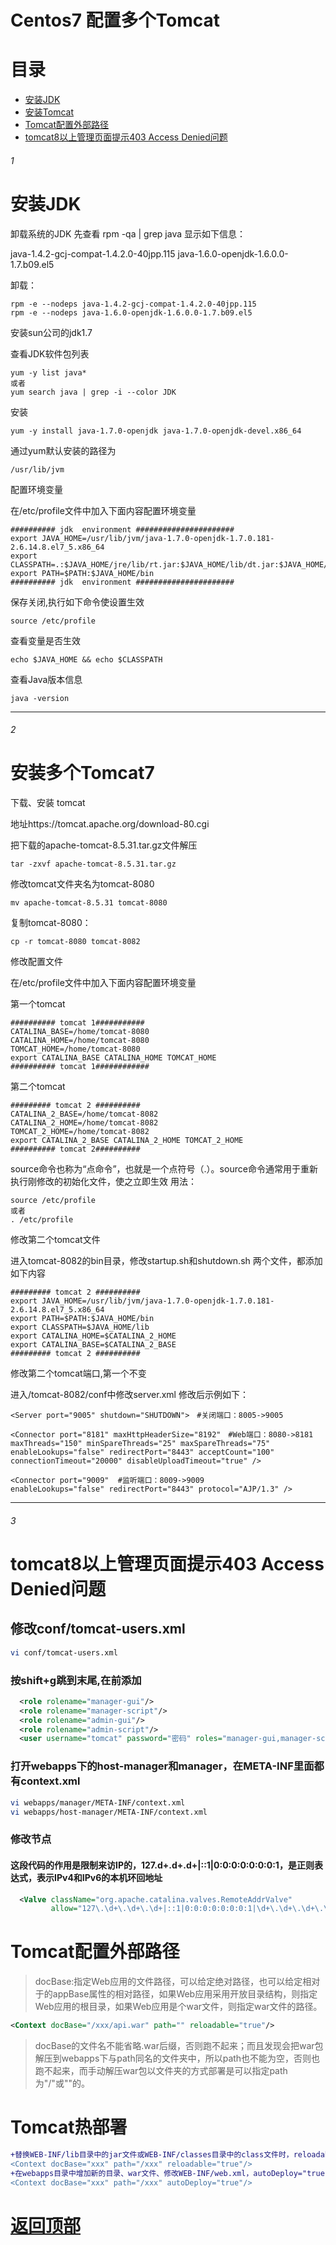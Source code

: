 # Centos7 配置多个Tomcat

# 目录
* [安装JDK](#1)
* [安装Tomcat](#2)
* [Tomcat配置外部路径](#Tomcat配置外部路径)
* [tomcat8以上管理页面提示403 Access Denied问题](#3)

###### 1
# 安装JDK

卸载系统的JDK
先查看 rpm -qa | grep java
显示如下信息：

java-1.4.2-gcj-compat-1.4.2.0-40jpp.115
java-1.6.0-openjdk-1.6.0.0-1.7.b09.el5

卸载：
```
rpm -e --nodeps java-1.4.2-gcj-compat-1.4.2.0-40jpp.115
rpm -e --nodeps java-1.6.0-openjdk-1.6.0.0-1.7.b09.el5
```
安装sun公司的jdk1.7

查看JDK软件包列表
```
yum -y list java*
或者
yum search java | grep -i --color JDK
```
安装
```
yum -y install java-1.7.0-openjdk java-1.7.0-openjdk-devel.x86_64
```
通过yum默认安装的路径为
```
/usr/lib/jvm
```

配置环境变量 

在/etc/profile文件中加入下面内容配置环境变量
```
########## jdk  environment ######################
export JAVA_HOME=/usr/lib/jvm/java-1.7.0-openjdk-1.7.0.181-2.6.14.8.el7_5.x86_64
export CLASSPATH=.:$JAVA_HOME/jre/lib/rt.jar:$JAVA_HOME/lib/dt.jar:$JAVA_HOME/lib/tools.jar
export PATH=$PATH:$JAVA_HOME/bin
########## jdk  environment ######################
```
保存关闭,执行如下命令使设置生效
```
source /etc/profile
```
查看变量是否生效
```
echo $JAVA_HOME && echo $CLASSPATH
```

查看Java版本信息
```
java -version
```
------------------------------------------------------------------------------------------------
###### 2
# 安装多个Tomcat7

下载、安装 tomcat

地址https://tomcat.apache.org/download-80.cgi

把下载的apache-tomcat-8.5.31.tar.gz文件解压  
```
tar -zxvf apache-tomcat-8.5.31.tar.gz
```
修改tomcat文件夹名为tomcat-8080
```
mv apache-tomcat-8.5.31 tomcat-8080
```
复制tomcat-8080：  
```
cp -r tomcat-8080 tomcat-8082
```

修改配置文件

在/etc/profile文件中加入下面内容配置环境变量

第一个tomcat
```
########## tomcat 1###########
CATALINA_BASE=/home/tomcat-8080
CATALINA_HOME=/home/tomcat-8080
TOMCAT_HOME=/home/tomcat-8080
export CATALINA_BASE CATALINA_HOME TOMCAT_HOME
########## tomcat 1############
```

第二个tomcat
```
######### tomcat 2 ##########
CATALINA_2_BASE=/home/tomcat-8082
CATALINA_2_HOME=/home/tomcat-8082
TOMCAT_2_HOME=/home/tomcat-8082
export CATALINA_2_BASE CATALINA_2_HOME TOMCAT_2_HOME
########## tomcat 2##########
```
source命令也称为“点命令”，也就是一个点符号（.）。source命令通常用于重新执行刚修改的初始化文件，使之立即生效
用法： 
```
source /etc/profile 
或者
. /etc/profile
```

修改第二个tomcat文件

进入tomcat-8082的bin目录，修改startup.sh和shutdown.sh 两个文件，都添加如下内容
```
######### tomcat 2 ##########
export JAVA_HOME=/usr/lib/jvm/java-1.7.0-openjdk-1.7.0.181-2.6.14.8.el7_5.x86_64
export PATH=$PATH:$JAVA_HOME/bin
export CLASSPATH=$JAVA_HOME/lib
export CATALINA_HOME=$CATALINA_2_HOME
export CATALINA_BASE=$CATALINA_2_BASE
######### tomcat 2 ##########
```

修改第二个tomcat端口,第一个不变

进入/tomcat-8082/conf中修改server.xml
修改后示例如下：
```
<Server port="9005" shutdown="SHUTDOWN">　#关闭端口：8005->9005

<Connector port="8181" maxHttpHeaderSize="8192"　#Web端口：8080->8181
maxThreads="150" minSpareThreads="25" maxSpareThreads="75"
enableLookups="false" redirectPort="8443" acceptCount="100"
connectionTimeout="20000" disableUploadTimeout="true" />

<Connector port="9009"  #监听端口：8009->9009
enableLookups="false" redirectPort="8443" protocol="AJP/1.3" />
```
*************************************************************
###### 3
# tomcat8以上管理页面提示403 Access Denied问题
## 修改conf/tomcat-users.xml
```bash
vi conf/tomcat-users.xml
```
### 按shift+g跳到末尾,在</tomcat-users>前添加
```xml
  <role rolename="manager-gui"/>
  <role rolename="manager-script"/>
  <role rolename="admin-gui"/>
  <role rolename="admin-script"/>
  <user username="tomcat" password="密码" roles="manager-gui,manager-script,admin-gui,admin-script"/>
```

### 打开webapps下的host-manager和manager，在META-INF里面都有context.xml
```bash
vi webapps/manager/META-INF/context.xml
vi webapps/host-manager/META-INF/context.xml
```
### 修改<Context antiResourceLocking="false" privileged="true" >节点
#### 这段代码的作用是限制来访IP的，127.d+.d+.d+|::1|0:0:0:0:0:0:0:1，是正则表达式，表示IPv4和IPv6的本机环回地址
```xml
  <Valve className="org.apache.catalina.valves.RemoteAddrValve"
         allow="127\.\d+\.\d+\.\d+|::1|0:0:0:0:0:0:0:1|\d+\.\d+\.\d+\.\d+" />
```


# Tomcat配置外部路径
> docBase:指定Web应用的文件路径，可以给定绝对路径，也可以给定相对于<Host>的appBase属性的相对路径，如果Web应用采用开放目录结构，则指定Web应用的根目录，如果Web应用是个war文件，则指定war文件的路径。
```xml
<Context docBase="/xxx/api.war" path="" reloadable="true"/>
```

> docBase的文件名不能省略.war后缀，否则跑不起来；而且发现会把war包解压到webapps下与path同名的文件夹中，所以path也不能为空，否则也跑不起来，而手动解压war包以文件夹的方式部署是可以指定path为"/"或""的。


# Tomcat热部署
```diff
+替换WEB-INF/lib目录中的jar文件或WEB-INF/classes目录中的class文件时，reloadable="true"会让修改生效（但代价不小），该选项适合调试。
<Context docBase="xxx" path="/xxx" reloadable="true"/> 
+在webapps目录中增加新的目录、war文件、修改WEB-INF/web.xml，autoDeploy="true"会新建或重新部署应用，该选项方便部署。
<Context docBase="xxx" path="/xxx" autoDeploy="true"/> 
```





# [返回顶部](#readme)
